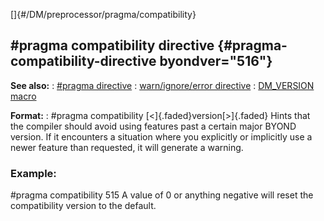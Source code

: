[]{#/DM/preprocessor/pragma/compatibility}
## #pragma compatibility directive {#pragma-compatibility-directive byondver="516"}
**See also:**
:   [#pragma directive](#/DM/preprocessor/pragma)
:   [warn/ignore/error directive](#/DM/preprocessor/warn)
:   [DM_VERSION macro](#/DM/preprocessor/DM_VERSION)
<!-- -->
**Format:**
:   #pragma compatibility [\<]{.faded}version[\>]{.faded}
Hints that the compiler should avoid using features past a certain major
BYOND version. If it encounters a situation where you explicitly or
implicitly use a newer feature than requested, it will generate a
warning.
### Example:
#pragma compatibility 515 A value of 0 or anything negative will reset
the compatibility version to the default.